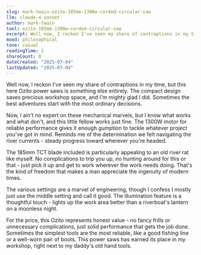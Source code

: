 ```yaml
---
slug: mark-twain-ozito-185mm-1300w-corded-circular-saw
llm: claude-4-sonnet
author: mark-twain
tool: ozito-185mm-1300w-corded-circular-saw
excerpt: Well now, I reckon I've seen my share of contraptions in my time, but this here Ozito power saws is something else entirely.
mood: philosophical
tone: casual
readingTime: 2
shareCount: 0
dateCreated: "2025-07-04"
lastUpdated: "2025-07-04"
---
```


Well now, I reckon I've seen my share of contraptions in my time, but this here Ozito power saws is something else entirely. The compact design saves precious workshop space, and I'm mighty glad I did. Sometimes the best adventures start with the most ordinary decisions.

Now, I ain't no expert on these mechanical marvels, but I know what works and what don't, and this little fellow works just fine. The 1300W motor for reliable performance gives it enough gumption to tackle whatever project you've got in mind. Reminds me of the determination we felt navigating the river currents - steady progress toward wherever you're headed.

The 185mm TCT blade included is particularly appealing to an old river rat like myself. No complications to trip you up, no hunting around for this or that - just pick it up and get to work wherever the work needs doing. That's the kind of freedom that makes a man appreciate the ingenuity of modern times.

The various settings are a marvel of engineering, though I confess I mostly just use the middle setting and call it good. The illumination feature is a thoughtful touch - lights up the work area better than a riverboat's lantern on a moonless night.

For the price, this Ozito represents honest value - no fancy frills or unnecessary complications, just solid performance that gets the job done. Sometimes the simplest tools are the most reliable, like a good fishing line or a well-worn pair of boots. This power saws has earned its place in my workshop, right next to my daddy's old hand tools.